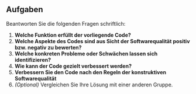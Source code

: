 ## Aufgaben

Beantworten Sie die folgenden Fragen schriftlich:

1. **Welche Funktion erfüllt der vorliegende Code?**
2. **Welche Aspekte des Codes sind aus Sicht der Softwarequalität positiv bzw. negativ zu bewerten?** 
3. **Welche konkreten Probleme oder Schwächen lassen sich identifizieren?** 
4. **Wie kann der Code gezielt verbessert werden?**
5. **Verbessern Sie den Code nach den Regeln der konstruktiven Softwarequalität**
6. *(Optional)* Vergleichen Sie Ihre Lösung mit einer anderen Gruppe.
